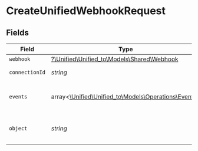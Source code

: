 # CreateUnifiedWebhookRequest


## Fields

| Field                                                                                    | Type                                                                                     | Required                                                                                 | Description                                                                              |
| ---------------------------------------------------------------------------------------- | ---------------------------------------------------------------------------------------- | ---------------------------------------------------------------------------------------- | ---------------------------------------------------------------------------------------- |
| `webhook`                                                                                | [?\Unified\Unified_to\Models\Shared\Webhook](../../models/shared/Webhook.md)             | :heavy_minus_sign:                                                                       | N/A                                                                                      |
| `connectionId`                                                                           | *string*                                                                                 | :heavy_check_mark:                                                                       | ID of the connection                                                                     |
| `events`                                                                                 | array<[\Unified\Unified_to\Models\Operations\Events](../../models/operations/Events.md)> | :heavy_minus_sign:                                                                       | Which events to subscribe to.                                                            |
| `object`                                                                                 | *string*                                                                                 | :heavy_check_mark:                                                                       | The object to subscribe to                                                               |